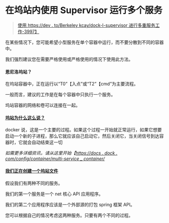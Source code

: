 # 在坞站内使用 Supervisor 运行多个服务

> [使用 https://dev . to/Berkeley kcay/dock-I-supervisor 进行多重服务工作-3997】](https://dev.to/berkayakcay/docker-i-cerisinde-supervisor-kullanarak-birden-fazla-servis-calistirmak-3997)

在某些情况下，您可能希望小型服务在单个容器中运行，而不要分散到不同的容器中。

我们强烈建议您在需要严格使用或严格使用的情况下使用此方法。

#### 恩尼洛坞站？

在坞站容器中，正在运行以“T0”【入点”或“T2”【cmd”为主要流程。

一般而言，建议的工作是在每个容器中只执行一个服务。

坞站容器的网络和卷可以连接在一起。

#### [**坞站为什么这么说？**](#docker-neden-b%C3%B6yle-s%C3%B6yl%C3%BCyor)

docker 说，这是一个主要的过程。如果这个过程一开始就正常运行，如果它想要启动一个新的子进程，那么它就应该自己启动它，然后关闭它，当关闭信号到达容器时，它就会自动结束这一切

*如需更多详细资讯，请从这里开始【[*https://docs . dock . com/config/container/multi-service _ container/*](https://docs.docker.com/config/containers/multi-service_container/)*

#### [我们正在创建一个坞站文件](#dockerfile-olu%C5%9Fturuyoruz)

假设我们有两种不同的服务。

我们的第一个服务是一个 net 核心 API 应用程序。

我们的第二个应用程序应该是一个外部源的打包 spring 框架 API。

您可以根据自己的情况考虑这两种服务。只要有两个不同的过程。